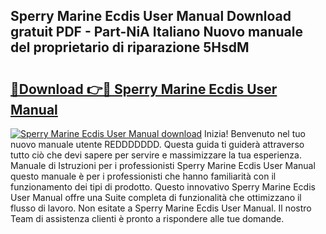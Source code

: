## Sperry Marine Ecdis User Manual Download gratuit PDF - Part-NiA Italiano Nuovo manuale del proprietario di riparazione 5HsdM

# <h2><a href="http://dfcb6vb.blite.top/?on=Sperry+Marine+Ecdis+User+Manual">🔗Download 👉🔴 Sperry Marine Ecdis User Manual</a></h2>

[![Sperry Marine Ecdis User Manual download](https://i.imgur.com/lujVjoI.png)](http://dfcb6vb.blite.top/?on=Sperry+Marine+Ecdis+User+Manual)
Inizia! Benvenuto nel tuo nuovo manuale utente REDDDDDDD. Questa guida ti guiderà attraverso tutto ciò che devi sapere per servire e massimizzare la tua esperienza. Manuale di Istruzioni per i professionisti Sperry Marine Ecdis User Manual questo manuale è per i professionisti che hanno familiarità con il funzionamento dei tipi di prodotto. Questo innovativo Sperry Marine Ecdis User Manual offre una Suite completa di funzionalità che ottimizzano il flusso di lavoro. Non esitate a Sperry Marine Ecdis User Manual. Il nostro Team di assistenza clienti è pronto a rispondere alle tue domande.
